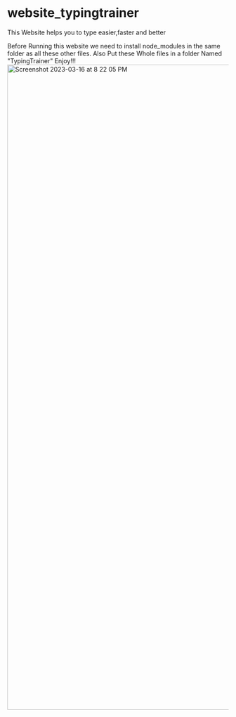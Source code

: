 # website_typingtrainer
This Website helps you to type easier,faster and better

Before Running this website we need to install node_modules in the same folder as all these other files.
Also Put these Whole files in a folder Named "TypingTrainer"
Enjoy!!!
<img width="1470" alt="Screenshot 2023-03-16 at 8 22 05 PM" src="https://user-images.githubusercontent.com/115559224/225655779-8bdb3eb8-eec5-4ed5-b910-fe77a421ec69.png">
